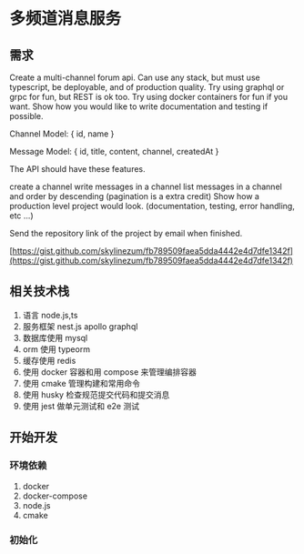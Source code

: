 # 多频道消息服务

## 需求

Create a multi-channel forum api. Can use any stack, but must use typescript, be deployable, and of production quality. Try using graphql or grpc for fun, but REST is ok too. Try using docker containers for fun if you want. Show how you would like to write documentation and testing if possible.

Channel Model: { id, name }

Message Model: { id, title, content, channel, createdAt }

The API should have these features.

create a channel
write messages in a channel
list messages in a channel and order by descending (pagination is a extra credit)
Show how a production level project would look. (documentation, testing, error handling, etc ...)

Send the repository link of the project by email when finished.

[https://gist.github.com/skylinezum/fb789509faea5dda4442e4d7dfe1342f](https://gist.github.com/skylinezum/fb789509faea5dda4442e4d7dfe1342f)

## 相关技术栈

1. 语言 node.js,ts
1. 服务框架 nest.js apollo graphql
1. 数据库使用 mysql
1. orm 使用 typeorm
1. 缓存使用 redis
1. 使用 docker 容器和用 compose 来管理编排容器
1. 使用 cmake 管理构建和常用命令
1. 使用 husky 检查规范提交代码和提交消息
1. 使用 jest 做单元测试和 e2e 测试

## 开始开发

### 环境依赖

1. docker
1. docker-compose
1. node.js
1. cmake

### 初始化
